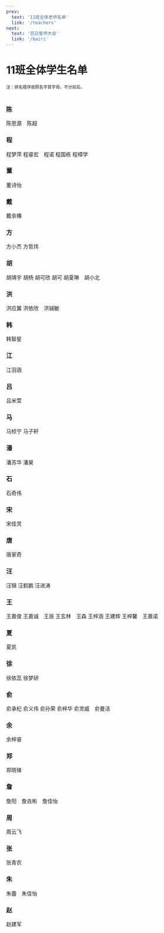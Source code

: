```yaml
---
prev: 
  text: '11班全体老师名单'
  link: '/teachers'
next: 
  text: '百日誓师大会'
  link: '/bairi'
---
```

# 11班全体学生名单
<div style="font-size: 80%">注：排名顺序依照名字首字母，不分前后。</div>
<br>

### 陈
陈思源<Badge type="tip" text="站长认证" vertical="top" />&emsp;陈超
### 程
程梦萍 程睿宏<Badge type="tip" text="生物课代表" vertical="top" />&emsp;程诺 程国栋 程樟学
### 董
董诗怡
### 戴
戴余椿<Badge type="tip" text="考勤班干部" vertical="top" />
### 方
方小杰 方哲炜<Badge type="tip" text="物理课代表" vertical="top" />
### 胡
胡靖宇 胡杨 胡可欣 胡可 胡夏琳<Badge type="tip" text="政治课代表" vertical="top" /><Badge type="tip" text="生活委员" vertical="top" />&emsp;胡小北
### 洪
洪应冀<Badge type="tip" text="体育课代表" vertical="top" /> 洪依欣<Badge type="tip" text="语文课代表" vertical="top" />&emsp;洪铖敏
### 韩
韩智星
### 江
江羽涵
### 吕
吕米萱
### 马
马桢宁 马子轩
### 潘
潘苏华 潘昊<Badge type="tip" text="劳动委员" vertical="top" />
### 石
石奇伟
### 宋
宋佳灵
### 唐
唐家奇<Badge type="tip" text="数学课代表" vertical="top" /><Badge type="tip" text="考勤班干部" vertical="top" />
### 汪
汪锦 汪鹤鹏 汪进涛<Badge type="tip" text="垃圾检查员" vertical="top" />
### 王
王嘉俊 王嘉诚<Badge type="tip" text="考勤班干部" vertical="top" />&emsp;王辰 王玄林<Badge type="tip" text="化学课代表" vertical="top" />&emsp;王森 王梓涵 王建辉 王梓馨<Badge type="tip" text="考勤班干部" vertical="top" /><Badge type="tip" text="地理课代表" vertical="top" />&emsp;王嘉诺
### 夏
夏凯
### 徐
徐依蕊 徐梦研
### 俞
俞承杞 俞义伟 俞孙荣<Badge type="tip" text="劳动委员" vertical="top" /><Badge type="tip" text="美术课代表" vertical="top" /> 俞梓华 俞灵威<Badge type="tip" text="考勤班干部" vertical="top" />&emsp;俞曼洁
### 余
余梓睿<Badge type="tip" text="班长" vertical="top" /><Badge type="tip" text="历史课代表" vertical="top" /><Badge type="tip" text="陈思源BEST FRIEND认证" vertical="top" />
### 郑
郑晓锋
### 詹
詹阳<Badge type="tip" text="考勤班干部" vertical="top" />&emsp;詹垚彬<Badge type="tip" text="陈思源BEST FRIEND认证" vertical="top" />&emsp;詹佳怡
### 周
周云飞
### 张
张青农
### 朱
朱蕾<Badge type="tip" text="考勤班干部" vertical="top" /><Badge type="tip" text="英语课代表" vertical="top" />&emsp;朱佳怡
### 赵
赵建军
